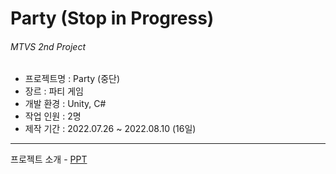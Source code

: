 # Party (Stop in Progress)
###### MTVS 2nd Project 

- 프로젝트명 : Party (중단)  
- 장르 : 파티 게임  
- 개발 환경 : Unity, C#   
- 작업 인원 : 2명   
- 제작 기간 : 2022.07.26 ~ 2022.08.10 (16일)  
  
---  

프로젝트 소개 - [PPT](https://docs.google.com/presentation/d/e/2PACX-1vTx029ba3eM40h32ntY01t70OPbynLZ3RjOL7RN72FPjCuRqHvevOQBTBCDNBorfA/pub?start=false&loop=false&delayms=3000)  

